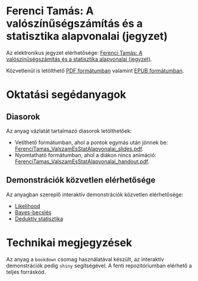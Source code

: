 # Ferenci Tamás: A valószínűségszámítás és a statisztika alapvonalai (jegyzet)

Az elektronikus jegyzet elérhetősége: [Ferenci Tamás: A valószínűségszámítás és a statisztika alapvonalai (jegyzet)](https://tamas-ferenci.github.io/FerenciTamas_ValszamEsStatAlapvonalai/).

Közvetlenül is letölthető [PDF formátumban](https://github.com/tamas-ferenci/FerenciTamas_ValszamEsStatAlapvonalai/raw/master/docs/FerenciTamas_ValszamEsStatAlapvonalai.pdf) valamint [EPUB formátumban](https://github.com/tamas-ferenci/FerenciTamas_ValszamEsStatAlapvonalai/raw/master/docs/FerenciTamas_ValszamEsStatAlapvonalai.epub).

# Oktatási segédanyagok

## Diasorok

Az anyag vázlatát tartalmazó diasorok letölthetőek:

- Vetíthető formátumban, ahol a pontok egymás után jönnek be: [FerenciTamas_ValszamEsStatAlapvonalai_slides.pdf](https://github.com/tamas-ferenci/FerenciTamas_ValszamEsStatAlapvonalai/raw/master/docs/FerenciTamas_ValszamEsStatAlapvonalai_slides.pdf).
- Nyomtatható formátumban, ahol a diákon nincs animáció: [FerenciTamas_ValszamEsStatAlapvonalai_handout.pdf](https://github.com/tamas-ferenci/FerenciTamas_ValszamEsStatAlapvonalai/raw/master/docs/FerenciTamas_ValszamEsStatAlapvonalai_handout.pdf).

## Demonstrációk közvetlen elérhetősége

Az anyagban szereplő interaktív demonstrációk közvetlen elérhetősége:

- [Likelihood](https://research.physcon.uni-obuda.hu/Likelihood/)
- [Bayes-becslés](https://research.physcon.uni-obuda.hu/BayesBecsles/)
- [Deduktív statisztika](https://research.physcon.uni-obuda.hu/Deduktiv/)

# Technikai megjegyzések

Az anyag a `bookdown` csomag használatával készült, az interaktív demonstrációk pedig `shiny` segítségével. A fenti repozitóriumban elérhető a teljes forráskód.